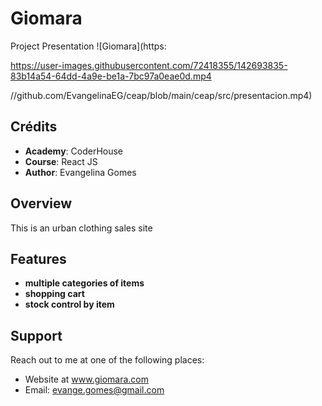 # Giomara

Project Presentation
![Giomara](https:

https://user-images.githubusercontent.com/72418355/142693835-83b14a54-64dd-4a9e-be1a-7bc97a0eae0d.mp4

//github.com/EvangelinaEG/ceap/blob/main/ceap/src/presentacion.mp4)

## Crédits

* **Academy**:  CoderHouse
* **Course**: React JS
* **Author**: Evangelina Gomes

## Overview

This is an urban clothing sales site

## Features

* **multiple categories of items**
* **shopping cart**
* **stock control by item**

## Support

Reach out to me at one of the following places:

* Website at www.giomara.com
* Email: evange.gomes@gmail.com 


